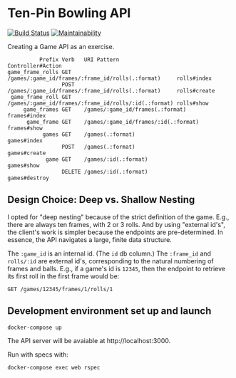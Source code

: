 # Ten-Pin Bowling API

[![Build Status](https://travis-ci.org/dogweather/bowling-api.svg?branch=master)](https://travis-ci.org/dogweather/bowling-api) [![Maintainability](https://api.codeclimate.com/v1/badges/a3e5c9c337305129b87b/maintainability)](https://codeclimate.com/github/dogweather/bowling-api/maintainability)


Creating a Game API as an exercise.

```
          Prefix Verb   URI Pattern                                          Controller#Action
game_frame_rolls GET    /games/:game_id/frames/:frame_id/rolls(.:format)     rolls#index
                 POST   /games/:game_id/frames/:frame_id/rolls(.:format)     rolls#create
 game_frame_roll GET    /games/:game_id/frames/:frame_id/rolls/:id(.:format) rolls#show
     game_frames GET    /games/:game_id/frames(.:format)                     frames#index
      game_frame GET    /games/:game_id/frames/:id(.:format)                 frames#show
           games GET    /games(.:format)                                     games#index
                 POST   /games(.:format)                                     games#create
            game GET    /games/:id(.:format)                                 games#show
                 DELETE /games/:id(.:format)                                 games#destroy

```

## Design Choice: Deep vs. Shallow Nesting

I opted for "deep nesting" because of the strict definition of the game. E.g., there
are always ten frames, with 2 or 3 rolls. And by using "external id's", the client's
work is simpler because the endpoints are pre-determined. In essence, the API navigates
a large, finite data structure.

The `:game_id` is an internal id. (The `id` db column.) The `:frame_id` and `rolls/:id` are external id's, corresponding to the natural numbering of frames and balls. E.g., if a game's
 id is `12345`, then the endpoint to retrieve its first roll in the first frame would be:

```
GET /games/12345/frames/1/rolls/1
```

## Development environment set up and launch

```bash
docker-compose up
```

The API server will be avaiable at http://localhost:3000.

Run with specs with:

```bash
docker-compose exec web rspec
```
